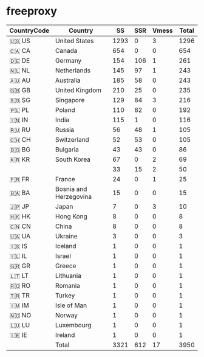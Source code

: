 # freeproxy

|CountryCode|Country|SS|SSR|Vmess|Total|
|  ----  | ----  |  ----  | ----  |  ----  | ----  |
|🇺🇸 US|United States|1293|0|3|1296|
|🇨🇦 CA|Canada|654|0|0|654|
|🇩🇪 DE|Germany|154|106|1|261|
|🇳🇱 NL|Netherlands|145|97|1|243|
|🇦🇺 AU|Australia|185|58|0|243|
|🇬🇧 GB|United Kingdom|210|25|0|235|
|🇸🇬 SG|Singapore|129|84|3|216|
|🇵🇱 PL|Poland|110|82|0|192|
|🇮🇳 IN|India|115|1|0|116|
|🇷🇺 RU|Russia|56|48|1|105|
|🇨🇭 CH|Switzerland|52|53|0|105|
|🇧🇬 BG|Bulgaria|43|43|0|86|
|🇰🇷 KR|South Korea|67|0|2|69|
| ||33|15|2|50|
|🇫🇷 FR|France|24|0|1|25|
|🇧🇦 BA|Bosnia and Herzegovina|15|0|0|15|
|🇯🇵 JP|Japan|7|0|3|10|
|🇭🇰 HK|Hong Kong|8|0|0|8|
|🇨🇳 CN|China|8|0|0|8|
|🇺🇦 UA|Ukraine|3|0|0|3|
|🇮🇸 IS|Iceland|1|0|0|1|
|🇮🇱 IL|Israel|1|0|0|1|
|🇬🇷 GR|Greece|1|0|0|1|
|🇱🇹 LT|Lithuania|1|0|0|1|
|🇷🇴 RO|Romania|1|0|0|1|
|🇹🇷 TR|Turkey|1|0|0|1|
|🇮🇲 IM|Isle of Man|1|0|0|1|
|🇳🇴 NO|Norway|1|0|0|1|
|🇱🇺 LU|Luxembourg|1|0|0|1|
|🇮🇪 IE|Ireland|1|0|0|1|
||Total|3321|612|17|3950|
